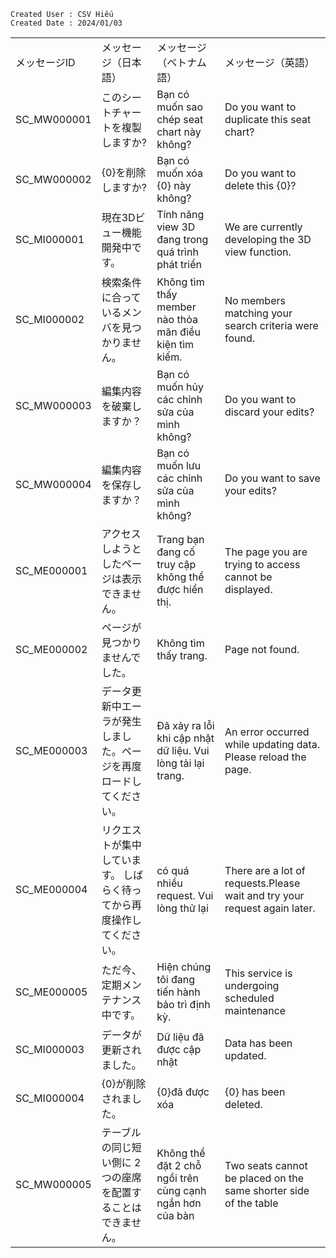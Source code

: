 ```
Created User : CSV Hiếu
Created Date : 2024/01/03
```
| | | | |
|-|-|-|-|
|メッセージID|メッセージ（日本語）|メッセージ（ベトナム語）|メッセージ（英語）|
|SC_MW000001|このシートチャートを複製しますか?|Bạn có muốn sao chép seat chart này không?|Do you want to duplicate this seat chart?|
|SC_MW000002|{0}を削除しますか?|Bạn có muốn xóa {0} này không?|Do you want to delete this {0}?|
|SC_MI000001|現在3Dビュー機能開発中です。|Tính năng view 3D đang trong quá trình phát triển|We are currently developing the 3D view function.|
|SC_MI000002|検索条件に合っているメンバを見つかりません。|Không tìm thấy member nào thỏa mãn điều kiện tìm kiếm.|No members matching your search criteria were found.|
|SC_MW000003|編集内容を破棄しますか？|Bạn có muốn hủy các chỉnh sửa của mình không?|Do you want to discard your edits?|
|SC_MW000004|編集内容を保存しますか？|Bạn có muốn lưu các chỉnh sửa của mình không?|Do you want to save your edits?|
|SC_ME000001|アクセスしようとしたページは表示できません。|Trang bạn đang cố truy cập không thể được hiển thị.|The page you are trying to access cannot be displayed.|
|SC_ME000002|ページが見つかりませんでした。|Không tìm thấy trang.|Page not found.|
|SC_ME000003|データ更新中エーラが発生しました。ページを再度ロードしてください。	|Đã xảy ra lỗi khi cập nhật dữ liệu. Vui lòng tải lại trang.|An error occurred while updating data. Please reload the page.|
|SC_ME000004|リクエストが集中しています。 しばらく待ってから再度操作してください。|có quá nhiều request. Vui lòng thử lại|There are a lot of requests.Please wait and try your request again later.|
|SC_ME000005|ただ今、定期メンテナンス中です。|Hiện chúng tôi đang tiến hành bảo trì định kỳ.|This service is undergoing scheduled maintenance|
|SC_MI000003|データが更新されました。|Dữ liệu đã được cập nhật|Data has been updated.|
|SC_MI000004|{0}が削除されました。|{0}đã được xóa|{0} has been deleted.|
|SC_MW000005|テーブルの同じ短い側に 2 つの座席を配置することはできません。|Không thể đặt 2 chỗ ngồi trên cùng cạnh ngắn hơn của bàn|Two seats cannot be placed on the same shorter side of the table|
